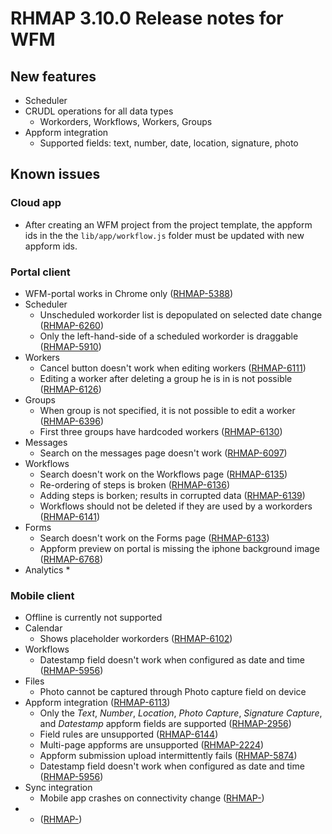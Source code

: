 # RHMAP 3.10.0 Release notes for WFM

## New features
* Scheduler
* CRUDL operations for all data types
  * Workorders, Workflows, Workers, Groups
* Appform integration
  * Supported fields: text, number, date, location, signature, photo

## Known issues

### Cloud app
* After creating an WFM project from the project template, the appform ids in the the `lib/app/workflow.js` folder must be updated with new appform ids.

### Portal client
* WFM-portal works in Chrome only
  ([RHMAP-5388](https://issues.jboss.org/browse/RHMAP-5388))
* Scheduler
  * Unscheduled workorder list is depopulated on selected date change
    ([RHMAP-6260](https://issues.jboss.org/browse/RHMAP-6260))
  * Only the left-hand-side of a scheduled workorder is draggable
    ([RHMAP-5910](https://issues.jboss.org/browse/RHMAP-5910))
* Workers
  * Cancel button doesn't work when editing workers
    ([RHMAP-6111](https://issues.jboss.org/browse/RHMAP-6111))
  * Editing a worker after deleting a group he is in is not possible
    ([RHMAP-6126](https://issues.jboss.org/browse/RHMAP-6126))
* Groups
  * When group is not specified, it is not possible to edit a worker
    ([RHMAP-6396](https://issues.jboss.org/browse/RHMAP-6396))
  * First three groups have hardcoded workers
    ([RHMAP-6130](https://issues.jboss.org/browse/RHMAP-6130))
* Messages
  * Search on the messages page doesn't work
    ([RHMAP-6097](https://issues.jboss.org/browse/RHMAP-6097))
* Workflows
  * Search doesn't work on the Workflows page
    ([RHMAP-6135](https://issues.jboss.org/browse/RHMAP-6135))
  * Re-ordering of steps is broken
    ([RHMAP-6136](https://issues.jboss.org/browse/RHMAP-6136))
  * Adding steps is borken; results in corrupted data
    ([RHMAP-6139](https://issues.jboss.org/browse/RHMAP-6139))
  * Workflows should not be deleted if they are used by a workorders
    ([RHMAP-6141](https://issues.jboss.org/browse/RHMAP-6141))
* Forms
  * Search doesn't work on the Forms page
    ([RHMAP-6133](https://issues.jboss.org/browse/RHMAP-6133))
  * Appform preview on portal is missing the iphone background image
    ([RHMAP-6768](https://issues.jboss.org/browse/RHMAP-6768))
* Analytics
  *

### Mobile client
* Offline is currently not supported
* Calendar
  * Shows placeholder workorders
    ([RHMAP-6102](https://issues.jboss.org/browse/RHMAP-6102))
* Workflows
  * Datestamp field doesn't work when configured as date and time
    ([RHMAP-5956](https://issues.jboss.org/browse/RHMAP-5956))
* Files
  * Photo cannot be captured through Photo capture field on device
* Appform integration
([RHMAP-6113](https://issues.jboss.org/browse/RHMAP-6113))
  * Only the *Text*, *Number*, *Location*, *Photo Capture*, *Signature Capture*, and *Datestamp* appform fields are supported
    ([RHMAP-2956](https://issues.jboss.org/browse/RHMAP-2956))
  * Field rules are unsupported
    ([RHMAP-6144](https://issues.jboss.org/browse/RHMAP-6144))
  * Multi-page appforms are unsupported
    ([RHMAP-2224](https://issues.jboss.org/browse/RHMAP-2224))
  * Appform submission upload intermittently fails
    ([RHMAP-5874](https://issues.jboss.org/browse/RHMAP-5874))
  * Datestamp field doesn't work when configured as date and time
    ([RHMAP-5956](https://issues.jboss.org/browse/RHMAP-5956))
* Sync integration
  * Mobile app crashes on connectivity change
    ([RHMAP-](https://issues.jboss.org/browse/RHMAP-6433))
*
  *
    ([RHMAP-](https://issues.jboss.org/browse/RHMAP-))
